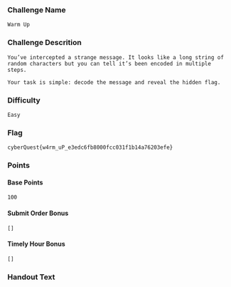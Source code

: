 ### Challenge Name
```
Warm Up
```

### Challenge Descrition
```
You’ve intercepted a strange message. It looks like a long string of random characters but you can tell it’s been encoded in multiple steps.

Your task is simple: decode the message and reveal the hidden flag.
```

### Difficulty
```
Easy
```

### Flag
```
cyberQuest{w4rm_uP_e3edc6fb8000fcc031f1b14a76203efe}
```

### Points
#### Base Points
```
100
```

#### Submit Order Bonus
```
[]
```

#### Timely Hour Bonus
```
[]
```

### Handout Text
```

```

